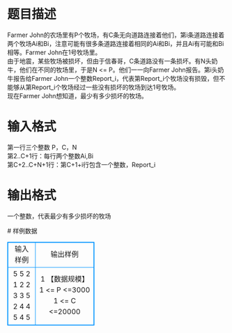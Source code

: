 # 

 
 # 题目描述 
<p>
   Farmer John的农场里有P个牧场，有C条无向道路连接着他们，第i条道路连接着两个牧场Ai和Bi，注意可能有很多条道路连接着相同的Ai和Bi，并且Ai有可能和Bi相等。Farmer John在1号牧场里。<br>由于地震，某些牧场被损坏，但由于信春哥，C条道路没有一条损坏。有N头奶牛，他们在不同的牧场里，于是N <= P。他们一一向Farmer John报告。第i头奶牛报告给Farmer John一个整数Report_i，代表第Report_i个牧场没有损毁，但不能够从第Report_i个牧场经过一些没有损坏的牧场到达1号牧场。<br>现在Farmer John想知道，最少有多少损坏的牧场。<br></p> 

 
 # 输入格式 
<p>
第一行三个整数 P，C，N<br>第2..C+1行：每行两个整数Ai,Bi<br>第C+2..C+N+1行：第C+1+i行包含一个整数，Report_i<br></p> 

 
 # 输出格式 
<p>
一个整数，代表最少有多少损坏的牧场<br></p> 
# 样例数据
<style>
        table,table tr th, table tr td { border:1px solid #0094ff; }
        table { width: 200px; min-height: 25px; line-height: 25px; text-align: center; border-collapse: collapse;}   
    </style>
<table>
	<tr>
		<td>输入样例</td>
		<td>输出样例</td>
	</tr>
<tr><td>5 5 2
1 2
2 3
3 5
2 4
4 5
4
5
</td><td>1
【数据规模】
1 <= P <=3000
1 <= C <=20000</td></tr></table>

